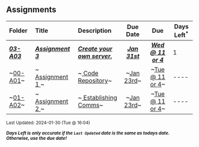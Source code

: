 ## Assignments

| Folder | Title | Description | Due Date | Due | Days Left<sup>*</sup> |
|:------|:------|:------|:-----:|:-----:|-----|
| ***<a href="https://github.com/rugbyprof/4443-5373-Mobile-Apps/tree/master/Assignments/03-A03">03-A03</a>*** | ***<a href="https://github.com/rugbyprof/4443-5373-Mobile-Apps/tree/master/Assignments/03-A03"> Assignment 3 </a>*** | ***<a href="https://github.com/rugbyprof/4443-5373-Mobile-Apps/tree/master/Assignments/03-A03"> Create your own server.</a>*** | ***<a href="https://github.com/rugbyprof/4443-5373-Mobile-Apps/tree/master/Assignments/03-A03">Jan 31st</a>*** | ***<a href="https://github.com/rugbyprof/4443-5373-Mobile-Apps/tree/master/Assignments/03-A03">Wed @ 11 or 4</a>*** | 1 |
| ~<a href="https://github.com/rugbyprof/4443-5373-Mobile-Apps/tree/master/Assignments/00-A01">00-A01</a>~ | ~<a href="https://github.com/rugbyprof/4443-5373-Mobile-Apps/tree/master/Assignments/00-A01"> Assignment 1 </a>~ | ~<a href="https://github.com/rugbyprof/4443-5373-Mobile-Apps/tree/master/Assignments/00-A01"> Code Repository</a>~ | ~<a href="https://github.com/rugbyprof/4443-5373-Mobile-Apps/tree/master/Assignments/00-A01">Jan 23rd</a>~ | ~<a href="https://github.com/rugbyprof/4443-5373-Mobile-Apps/tree/master/Assignments/00-A01">Tue @ 11 or 4</a>~ | ---- |
| ~<a href="https://github.com/rugbyprof/4443-5373-Mobile-Apps/tree/master/Assignments/01-A02">01-A02</a>~ | ~<a href="https://github.com/rugbyprof/4443-5373-Mobile-Apps/tree/master/Assignments/01-A02"> Assignment 2 </a>~ | ~<a href="https://github.com/rugbyprof/4443-5373-Mobile-Apps/tree/master/Assignments/01-A02"> Establishing Comms</a>~ | ~<a href="https://github.com/rugbyprof/4443-5373-Mobile-Apps/tree/master/Assignments/01-A02">Jan 23rd</a>~ | ~<a href="https://github.com/rugbyprof/4443-5373-Mobile-Apps/tree/master/Assignments/01-A02">Tue @ 11 or 4</a>~ | ---- |

<sup>Last Updated: 2024-01-30 (Tue @ 16:04)</sup> 

<sup>***Days Left is only accurate if the `Last Updated` date is the same as todays date. Otherwise, use the due date!***</sup> 